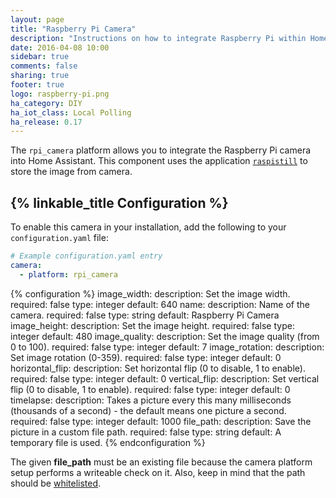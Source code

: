 ```yaml
---
layout: page
title: "Raspberry Pi Camera"
description: "Instructions on how to integrate Raspberry Pi within Home Assistant."
date: 2016-04-08 10:00
sidebar: true
comments: false
sharing: true
footer: true
logo: raspberry-pi.png
ha_category: DIY
ha_iot_class: Local Polling
ha_release: 0.17
---
```


The `rpi_camera` platform allows you to integrate the Raspberry Pi camera into Home Assistant. This component uses the application [`raspistill`](https://www.raspberrypi.org/documentation/usage/camera/raspicam/raspistill.md) to store the image from camera.

## {% linkable_title Configuration %}

To enable this camera in your installation, add the following to your `configuration.yaml` file:

```yaml
# Example configuration.yaml entry
camera:
  - platform: rpi_camera
```

{% configuration %}
image_width:
  description: Set the image width.
  required: false
  type: integer
  default: 640
name:
  description: Name of the camera.
  required: false
  type: string
  default: Raspberry Pi Camera
image_height:
  description: Set the image height.
  required: false
  type: integer
  default: 480
image_quality:
  description: Set the image quality (from 0 to 100).
  required: false
  type: integer
  default: 7
image_rotation:
  description: Set image rotation (0-359).
  required: false
  type: integer
  default: 0
horizontal_flip:
  description: Set horizontal flip (0 to disable, 1 to enable).
  required: false
  type: integer
  default: 0
vertical_flip:
  description: Set vertical flip (0 to disable, 1 to enable).
  required: false
  type: integer
  default: 0
timelapse:
  description: Takes a picture every this many milliseconds (thousands of a second) - the default means one picture a second.
  required: false
  type: integer
  default: 1000
file_path:
  description: Save the picture in a custom file path.
  required: false
  type: string
  default: A temporary file is used.
{% endconfiguration %}

The given **file_path** must be an existing file because the camera platform setup performs a writeable check on it. Also, keep in mind that the path should be [whitelisted](/docs/configuration/basic/).
